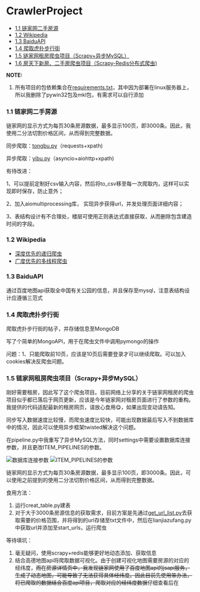 # CrawlerProject

- [1.1 链家网二手房源](https://github.com/LMFrank/CrawlerProject/tree/master/LianJia)
- [1.2 Wikipedia](https://github.com/LMFrank/CrawlerProject/tree/master/Wikipedia)
- [1.3 BaiduAPI](https://github.com/LMFrank/CrawlerProject/tree/master/baidumapapi)
- [1.4 爬取虎扑步行街](https://github.com/LMFrank/CrawlerProject/tree/master/Hupu)
- [1.5 链家网租房爬虫项目（Scrapy+异步MySQL）](https://github.com/LMFrank/CrawlerProject/tree/master/lianjia_scrapy)
- [1.6 房天下新房、二手房爬虫项目（Scrapy-Redis分布式爬虫)](https://github.com/LMFrank/CrawlerProject/tree/master/fangtianxia_scrapy_redis)

**NOTE:**
1. 所有项目的包依赖集合在[requirements.txt](https://github.com/LMFrank/CrawlerProject/blob/master/requirements.txt)，其中因为部署在linux服务器上，所以我删除了pywin32包及mkl包，有需求可以自行添加


### 1.1 链家网二手房源
链家网的显示方式为每页30条房源数据，最多显示100页，即3000条。因此，我使用二分法切割价格区间，从而得到完整数据。

同步爬取：[tongbu.py](https://github.com/LMFrank/CrawlerProject/blob/master/LianJia/tongbu.py)（requests+xpath)

异步爬取：[yibu.py](https://github.com/LMFrank/CrawlerProject/blob/master/LianJia/yibu.py)（asyncio+aiohttp+xpath)

有待改进：

1、可以提前定制好csv输入内容，然后将to_csv移至每一次爬取内，这样可以实现即时保存，防止意外；

2、加入aiomultiprocessing库， 实现异步获得url，并发处理页面详细内容；

3、表结构设计有不合理处，楼层可使用正则表达式直接获取，从而删除包含建造时间的字段。

### 1.2 Wikipedia
* [深度优先的递归爬虫](https://github.com/LMFrank/CrawlerProject/blob/master/Wikipedia/Depth_First.py)
* [广度优先的多线程爬虫](https://github.com/LMFrank/CrawlerProject/blob/master/Wikipedia/Breadth_First.py)

### 1.3 BaiduAPI
通过百度地图api获取全中国有关公园的信息，并且保存至mysql，注意表结构设计应遵循三范式

### 1.4 爬取虎扑步行街
爬取虎扑步行街的帖子，并存储信息至MongoDB

写了个简单的MongoAPI，用于在爬虫文件中调用pymongo的操作

问题：1、只能爬取前10页，应该是10页后需要登录才可以继续爬取。可以加入cookies解决反爬虫问题。

### 1.5 链家网租房爬虫项目（Scrapy+异步MySQL）
刚好需要租房，因此写了这个爬虫项目。目前网络上分享的关于链家网租房的爬虫项目似乎都已落后于网页更新，应该是今年链家网对租房页面进行了参数的重构。我提供的代码适配最新的租房网页，请放心食用:yum:，如果出现变动请告知。

同步写入数据速度比较慢，而爬虫速度比较快，可能出现数据最后写入不到数据库中的情况，因此可以使用异步框架twisted解决这个问题。

在pipeline.py中我重写了异步MySQL方法，同时settings中需要设置数据库连接参数，并且更改ITEM_PIPELINES的参数。

![数据库连接参数](https://github.com/LMFrank/CrawlerProject/blob/master/lianjia_scrapy/imgs/settings.jpg) ![ITEM_PIPELINES的参数](https://github.com/LMFrank/CrawlerProject/blob/master/lianjia_scrapy/imgs/item_pipeline.jpg)

链家网的显示方式为每页30条房源数据，最多显示100页，即3000条。因此，可以使用之前提到的使用二分法切割价格区间，从而得到完整数据。

食用方法：
1. 运行creat_table.py建表
2. 对于大于3000条房源信息的获取需求，目前方案是先通过[get_url_list.py](https://github.com/LMFrank/CrawlerProject/blob/master/lianjia_scrapy/get_url_list.py)去获取需要的价格范围，并将得到的url存储至txt文件中，然后在lianjiazufang.py中获取url并添加至start_urls，运行爬虫

等待填坑：
1. 毫无疑问，使用scrapy+redis能够更好地动态添加、获取信息
2. 结合高德地图api将爬取数据可视化。由于创建可视化地图需要房源的对应的经纬度，~~而在房源详情页中，我发现链家网使用了百度地图api的jsapi服务，生成了动态地图，可能导致了无法获得具体经纬度。因此目前先使用笨办法，将已爬取的数据结合百度api项目，爬取对应的经纬度数据~~仔细查看后在<script>标签里，因此直接通过正则表达式即可获取经纬度数据

在爬取过程中我发现链家网的租房方式除了普通房源以外，还有一种是公寓。爬虫里写的url地址是普通房源形式，而公寓房源的详情页是以另外一种结构的url，且显示的页面也不同，如有需求，可加上对公寓的判断。

![普通房源](https://github.com/LMFrank/CrawlerProject/blob/master/lianjia_scrapy/imgs/%E6%99%AE%E9%80%9A.png) ![公寓房源](https://github.com/LMFrank/CrawlerProject/blob/master/lianjia_scrapy/imgs/%E5%85%AC%E5%AF%93.jpg)

![MySQL效果图](https://github.com/LMFrank/CrawlerProject/blob/master/lianjia_scrapy/imgs/mysql.jpg)

数据可视化填坑完毕![效果图](https://github.com/LMFrank/CrawlerProject/blob/master/lianjia_scrapy/imgs/%E9%AB%98%E5%BE%B7api.jpg)
在该项目中我爬取了链家网南京租房房源，单价在0-3000元/月，一共获得了34086条数据，略少于链家网显示的36997条。主要原因是之前提到的公寓获取问题，以及scrapy爬取过程中的自动去重。

~~吐槽：NJU仙林校区周围的房源非常少，但是都很贵，目测房源都在坑爹的二房东手里~~

联系了高德地图平台的客服，表示高德地图可视化api的分享功能最近在维护，因此网页源代码还无法提供。

### 1.6 房天下新房、二手房爬虫项目（Scrapy-Redis分布式爬虫)
该项目基于Scrapy-Redis框架实现分布式爬虫。其中，我使用了自身电脑（win10）作为master, WSL虚拟机和一台mac作为slave，从而实现分布式爬虫。WSL环境的搭建可参考我写的博文（[打造Win10+WSL开发环境【图文】](https://blog.csdn.net/LMFranK/article/details/100214551)

**改造成分布式爬虫：**
1. 首先安装scrapy-redis
2. 将爬虫的类从 scrapy.Spider 变成 scrapy_redis.spiders.RedisSpider
3. 将爬虫中的start_urls删掉。增加一个redis_key="xxx"。这个redis_key是为了以后在redis中控制爬虫启动的。爬虫的第一个url，就是在redis中通过这个发送出去的
![fang](https://github.com/LMFrank/CrawlerProject/blob/master/fangtianxia_scrapy_redis/imgs/fang.jpg)
4. 更改scrapy的配置文件，将爬虫的去重交由redis完成，并将结果存储至redis
![settings](https://github.com/LMFrank/CrawlerProject/blob/master/fangtianxia_scrapy_redis/imgs/settings.jpg)

**运行爬虫：**
1. 在爬虫服务器上，进入爬虫文件所在的路径，然后输入命令：
>scrapy runspider 爬虫名
不再是scrapy crawl 爬虫名
2. 在Redis服务器上，推入一个开始的url链接：
>redis-cli> lpush [redis_key] start_url
开始爬取

**Note:**
1. 如果设置了LOG_FILE，那么爬虫报错时，终端只会出现：
>Unhandled error in Deferred
![error](https://github.com/LMFrank/CrawlerProject/blob/master/fangtianxia_scrapy_redis/imgs/linux_error.jpg)
此时，应进入.log文档内查看错误
2. 查看防火墙是否阻挡连接，redis设置远程连接时，应注释掉redis.conf里的"bind 127.0.0.1"字段

**以上爬虫项目均用于学习，不用于任何商业目的。**


